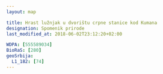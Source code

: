```yaml
---
layout: map

title: Hrast lužnjak u dvorištu crpne stanice kod Kumana
designation: Spomenik prirode
last_modified_at: 2018-06-02T23:12:20+02:00

WDPA: [555589034]
BioRaS: [280]
geoSrbija:
  L1_182: [74]
---
```

